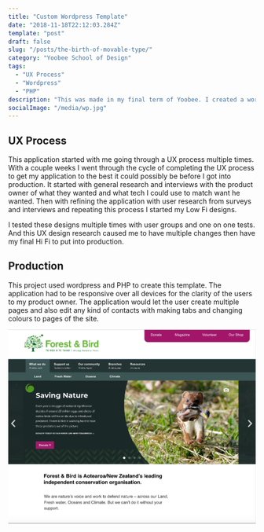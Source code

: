 ```yaml
---
title: "Custom Wordpress Template"
date: "2018-11-18T22:12:03.284Z"
template: "post"
draft: false
slug: "/posts/the-birth-of-movable-type/"
category: "Yoobee School of Design"
tags:
  - "UX Process"
  - "Wordpress"
  - "PHP"
description: "This was made in my final term of Yoobee. I created a wordpress templates for our product owner to use and customise to their own design. I used the wordpress codex to create this application also with php."
socialImage: "/media/wp.jpg"
---
```


## UX Process

This application started with me going through a UX process multiple times. With a couple weeks I went through the cycle of completing the UX process to get my application to the best it could possibly be before I got into production. It started with general research and interviews with the product owner of what they wanted and what tech I could use to match want he wanted. Then with refining the application with user research from surveys and interviews and repeating this process I started my Low Fi designs. 

I tested these designs multiple times with user groups and one on one tests. And this UX design research caused me to have multiple changes then have my final Hi Fi to put into production.


## Production

This project used wordpress and PHP to create this template. The application had to be responsive over all devices for the clarity of the users to my product owner. The application would let the user create multiple pages and also edit any kind of contacts with making tabs and changing colours to pages of the site.


![wp.jpg](/media/wp.jpg)
